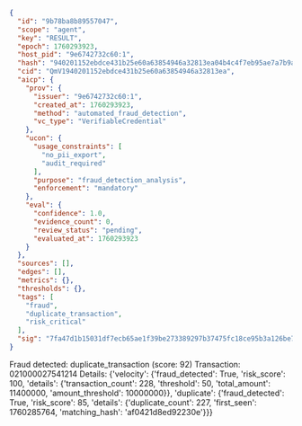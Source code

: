 ```json
{
  "id": "9b78ba8b89557047",
  "scope": "agent",
  "key": "RESULT",
  "epoch": 1760293923,
  "host_pid": "9e6742732c60:1",
  "hash": "940201152ebdce431b25e60a63854946a32813ea04b4c4f7eb95ae7a7b9ab198",
  "cid": "QmV1940201152ebdce431b25e60a63854946a32813ea",
  "aicp": {
    "prov": {
      "issuer": "9e6742732c60:1",
      "created_at": 1760293923,
      "method": "automated_fraud_detection",
      "vc_type": "VerifiableCredential"
    },
    "ucon": {
      "usage_constraints": [
        "no_pii_export",
        "audit_required"
      ],
      "purpose": "fraud_detection_analysis",
      "enforcement": "mandatory"
    },
    "eval": {
      "confidence": 1.0,
      "evidence_count": 0,
      "review_status": "pending",
      "evaluated_at": 1760293923
    }
  },
  "sources": [],
  "edges": [],
  "metrics": {},
  "thresholds": {},
  "tags": [
    "fraud",
    "duplicate_transaction",
    "risk_critical"
  ],
  "sig": "7fa47d1b15031df7ecb65ae1f39be273389297b37475fc18ce95b3a126be7fd4"
}
```

Fraud detected: duplicate_transaction (score: 92)
Transaction: 021000027541214
Details: {'velocity': {'fraud_detected': True, 'risk_score': 100, 'details': {'transaction_count': 228, 'threshold': 50, 'total_amount': 11400000, 'amount_threshold': 10000000}}, 'duplicate': {'fraud_detected': True, 'risk_score': 85, 'details': {'duplicate_count': 227, 'first_seen': 1760285764, 'matching_hash': 'af0421d8ed92230e'}}}